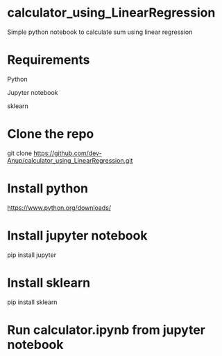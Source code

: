 # calculator_using_LinearRegression
Simple python notebook to calculate sum using linear regression

# Requirements

Python

Jupyter notebook

sklearn

# Clone the repo
git clone https://github.com/dev-Anup/calculator_using_LinearRegression.git

# Install python
https://www.python.org/downloads/

# Install jupyter notebook
pip install jupyter

# Install sklearn
pip install sklearn

# Run calculator.ipynb from jupyter notebook
